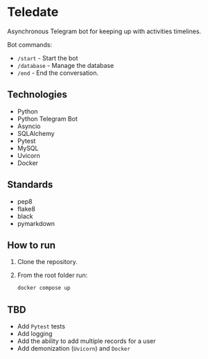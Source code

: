 # Teledate

Asynchronous Telegram bot for keeping up with activities timelines.

Bot commands:
  - `/start` - Start the bot
  - `/database` - Manage the database
  - `/end` - End the conversation.


## Technologies

- Python
- Python Telegram Bot
- Asyncio
- SQLAlchemy
- Pytest
- MySQL
- Uvicorn
- Docker

## Standards

- pep8
- flake8
- black
- pymarkdown

## How to run

1. Clone the repository.
2. From the root folder run:

    ```bash
    docker compose up
    ```

## TBD

- Add `Pytest` tests
- Add logging
- Add the ability to add multiple records for a user
- Add demonization (`Uvicorn`) and `Docker`
